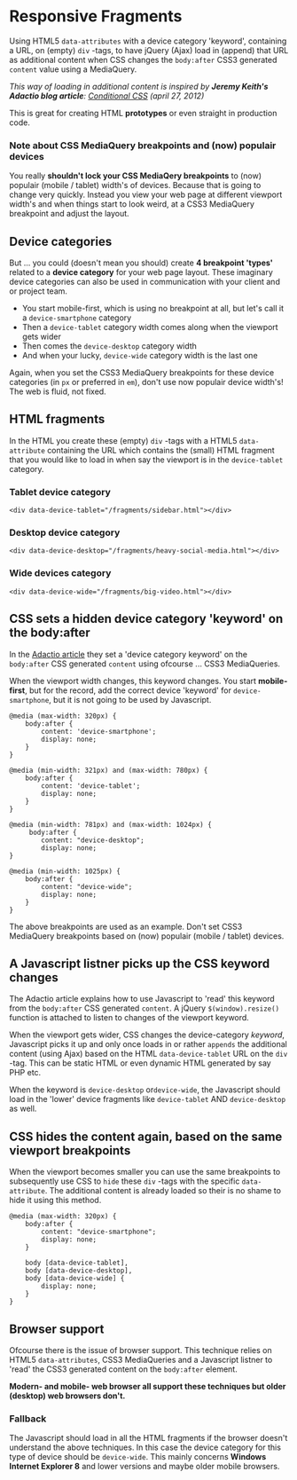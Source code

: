 # Responsive Fragments

Using HTML5 `data-attributes` with a device category 'keyword', containing a URL, on (empty) `div` -tags, to have jQuery (Ajax) load in (append) that URL as additional content when CSS changes the `body:after` CSS3 generated `content` value using a MediaQuery.

*This way of loading in additional content is inspired by **Jeremy Keith's Adactio blog article**: [Conditional CSS](http://adactio.com/journal/5429/) (april 27, 2012)*

This is great for creating HTML **prototypes** or even straight in production code.

### Note about CSS MediaQuery breakpoints and (now) populair devices

You really **shouldn't lock your CSS MediaQery breakpoints** to (now) populair (mobile / tablet) width's of devices. Because that is going to change very quickly. Instead you view your web page at different viewport width's and when things start to look weird, at a CSS3 MediaQuery breakpoint and adjust the layout.

## Device categories

But ... you could (doesn't mean you should) create **4 breakpoint 'types'** related to a **device category** for your web page layout. These imaginary device categories can also be used in communication with your client and or project team.

* You start mobile-first, which is using no breakpoint at all, but let's call it a `device-smartphone` category
* Then a `device-tablet` category width comes along when the viewport gets wider
* Then comes the `device-desktop` category width
* And when your lucky, `device-wide` category width is the last one

Again, when you set the CSS3 MediaQuery breakpoints for these device categories (in `px` or preferred in `em`), don't use now populair device width's! The web is fluid, not fixed.

## HTML fragments

In the HTML you create these (empty) `div` -tags with a HTML5 `data-attribute` containing the URL which contains the (small) HTML fragment that you would like to load in when say the viewport is in the `device-tablet` category.

### Tablet device category

`<div data-device-tablet="/fragments/sidebar.html"></div>`

### Desktop device category

`<div data-device-desktop="/fragments/heavy-social-media.html"></div>`

### Wide devices category

`<div data-device-wide="/fragments/big-video.html"></div>`

## CSS sets a hidden device category 'keyword' on the body:after

In the [Adactio article](http://adactio.com/journal/5429/) they set a 'device category keyword' on the `body:after` CSS generated `content` using ofcourse ... CSS3 MediaQueries.

When the viewport width changes, this keyword changes. You start **mobile-first**, but for the record, add the correct device 'keyword' for `device-smartphone`, but it is not going to be used by Javascript.

	@media (max-width: 320px) {
		body:after {
			content: 'device-smartphone';
			display: none;
		}
	}
	
	@media (min-width: 321px) and (max-width: 780px) {
		body:after {
			content: 'device-tablet';
			display: none;
		}
	}
		
	@media (min-width: 781px) and (max-width: 1024px) {
		 body:after {
			content: "device-desktop";
			display: none;
	}	
	
	@media (min-width: 1025px) {
		body:after {
			content: "device-wide";
			display: none;
		}
	}

The above breakpoints are used as an example. Don't set CSS3 MediaQuery breakpoints based on (now) populair (mobile / tablet) devices.

## A Javascript listner picks up the CSS keyword changes

The Adactio article explains how to use Javascript to 'read' this keyword from the `body:after` CSS generated `content`. A jQuery `$(window).resize()` function is attached to listen to changes of the viewport keyword.

When the viewport gets wider, CSS changes the device-category *keyword*, Javascript picks it up and only once loads in or rather `appends` the additional content (using Ajax) based on the HTML `data-device-tablet` URL on the `div` -tag. This can be static HTML or even dynamic HTML generated by say PHP etc.

When the keyword is `device-desktop` or`device-wide`, the Javascript should load in the 'lower' device fragments like `device-tablet` AND `device-desktop` as well.

## CSS hides the content again, based on the same viewport breakpoints

When the viewport becomes smaller you can use the same breakpoints to subsequently use CSS to `hide` these `div` -tags with the specific `data-attribute`. The additional content is already loaded so their is no shame to hide it using this method.

	@media (max-width: 320px) {
		body:after {
			content: "device-smartphone";
			display: none;
		}
		
		body [data-device-tablet],
		body [data-device-desktop],
		body [data-device-wide] {
			display: none;
		}
	}
	
## Browser support

Ofcourse there is the issue of browser support. This technique relies on HTML5 `data-attributes`, CSS3 MediaQueries and a Javascript listner to 'read' the CSS3 generated content on the `body:after` element.

**Modern- and mobile- web browser all support these techniques but older (desktop) web browsers don't.** 

### Fallback

The Javascript should load in all the HTML fragments if the browser doesn't understand the above techniques. In this case the device category for this type of device should be `device-wide`. This mainly concerns **Windows Internet Explorer 8** and lower versions and maybe older mobile browsers.